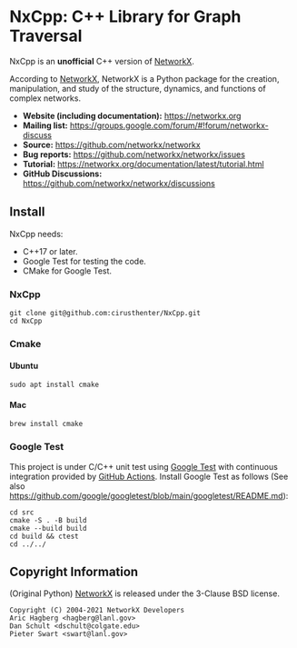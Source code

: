 # NxCpp: C++ Library for Graph Traversal

NxCpp is an **unofficial** C++ version of [NetworkX](https://github.com/networkx/networkx).

According to [NetworkX](https://github.com/networkx/networkx), NetworkX is a Python package for the creation, manipulation, and study of the structure, dynamics, and functions of complex networks.

- **Website (including documentation):** https://networkx.org
- **Mailing list:** https://groups.google.com/forum/#!forum/networkx-discuss
- **Source:** https://github.com/networkx/networkx
- **Bug reports:** https://github.com/networkx/networkx/issues
- **Tutorial:** https://networkx.org/documentation/latest/tutorial.html
- **GitHub Discussions:** https://github.com/networkx/networkx/discussions

## Install

NxCpp needs: 

- C++17 or later.
- Google Test for testing the code.
- CMake for Google Test.

### NxCpp

```
git clone git@github.com:cirusthenter/NxCpp.git
cd NxCpp
```

### Cmake

#### Ubuntu

```
sudo apt install cmake
```

#### Mac

```
brew install cmake
```

### Google Test

This project is under C/C++ unit test using [Google Test](https://github.com/google/googletest) with continuous integration provided by [GitHub Actions](https://docs.github.com/actions). Install Google Test as follows (See also https://github.com/google/googletest/blob/main/googletest/README.md):

```
cd src
cmake -S . -B build
cmake --build build
cd build && ctest
cd ../../
```

## Copyright Information

(Original Python) [NetworkX](https://networkx.org) is released under the 3-Clause BSD license. 

```
Copyright (C) 2004-2021 NetworkX Developers
Aric Hagberg <hagberg@lanl.gov>
Dan Schult <dschult@colgate.edu>
Pieter Swart <swart@lanl.gov>
```